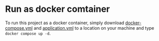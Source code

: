 # Run as docker comtainer

To run this project as a docker container, simply download
[docker-compose.yml](./docker-compose.yml) and
[application.yml](./application.yml) to a location on your machine and
type `docker compose up -d`.
